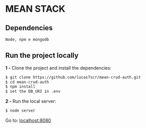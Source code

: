 # MEAN STACK
## Dependencies

```sh
Node, npm e mongodb
```

## Run the project locally

**1 -** Clone the project and install the dependencies:

```sh
$ git clone https://github.com/lucas7scr/mean-crud-auth.git
$ cd mean-crud-auth
$ npm install
$ set the DB_URI in .env
```
**2 -** Run the local server:

```sh
$ node server
```

Go to: [localhost:8080](http://localhost:8080/)
